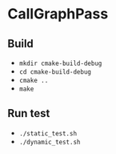# CallGraphPass

## Build
  * ``mkdir cmake-build-debug``
  * ``cd cmake-build-debug``
  * ``cmake ..``
  * ``make``

## Run test
  * ``./static_test.sh``
  * ``./dynamic_test.sh``
